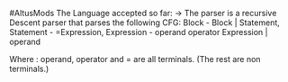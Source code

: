 #AltusMods
The Language accepted so far:
-> The parser is a recursive Descent parser that parses the following CFG:
Block - Block | Statement,
Statement - =Expression,
Expression - operand operator Expression | operand

Where :
operand, operator and = are all terminals. (The rest are non terminals.)
